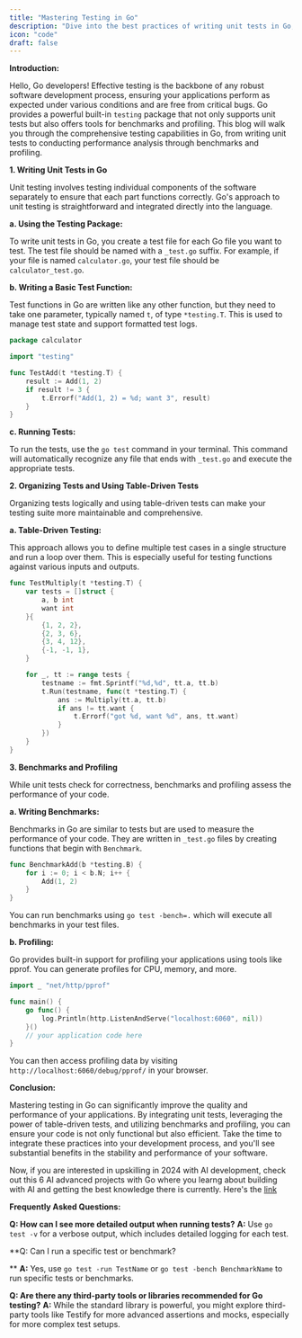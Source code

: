 ```yaml
---
title: "Mastering Testing in Go"
description: "Dive into the best practices of writing unit tests in Go, leveraging the built-in testing package, and utilizing benchmarks and profiling to optimize your Go applications."
icon: "code"
draft: false
---
```

**Introduction:**

Hello, Go developers! Effective testing is the backbone of any robust software development process, ensuring your applications perform as expected under various conditions and are free from critical bugs. Go provides a powerful built-in `testing` package that not only supports unit tests but also offers tools for benchmarks and profiling. This blog will walk you through the comprehensive testing capabilities in Go, from writing unit tests to conducting performance analysis through benchmarks and profiling.

**1. Writing Unit Tests in Go**

Unit testing involves testing individual components of the software separately to ensure that each part functions correctly. Go's approach to unit testing is straightforward and integrated directly into the language.

**a. Using the Testing Package:**

To write unit tests in Go, you create a test file for each Go file you want to test. The test file should be named with a `_test.go` suffix. For example, if your file is named `calculator.go`, your test file should be `calculator_test.go`.

**b. Writing a Basic Test Function:**

Test functions in Go are written like any other function, but they need to take one parameter, typically named `t`, of type `*testing.T`. This is used to manage test state and support formatted test logs.

```go
package calculator

import "testing"

func TestAdd(t *testing.T) {
    result := Add(1, 2)
    if result != 3 {
        t.Errorf("Add(1, 2) = %d; want 3", result)
    }
}
```

**c. Running Tests:**

To run the tests, use the `go test` command in your terminal. This command will automatically recognize any file that ends with `_test.go` and execute the appropriate tests.

**2. Organizing Tests and Using Table-Driven Tests**

Organizing tests logically and using table-driven tests can make your testing suite more maintainable and comprehensive.

**a. Table-Driven Testing:**

This approach allows you to define multiple test cases in a single structure and run a loop over them. This is especially useful for testing functions against various inputs and outputs.

```go
func TestMultiply(t *testing.T) {
    var tests = []struct {
        a, b int
        want int
    }{
        {1, 2, 2},
        {2, 3, 6},
        {3, 4, 12},
        {-1, -1, 1},
    }

    for _, tt := range tests {
        testname := fmt.Sprintf("%d,%d", tt.a, tt.b)
        t.Run(testname, func(t *testing.T) {
            ans := Multiply(tt.a, tt.b)
            if ans != tt.want {
                t.Errorf("got %d, want %d", ans, tt.want)
            }
        })
    }
}
```

**3. Benchmarks and Profiling**

While unit tests check for correctness, benchmarks and profiling assess the performance of your code.

**a. Writing Benchmarks:**

Benchmarks in Go are similar to tests but are used to measure the performance of your code. They are written in `_test.go` files by creating functions that begin with `Benchmark`.

```go
func BenchmarkAdd(b *testing.B) {
    for i := 0; i < b.N; i++ {
        Add(1, 2)
    }
}
```

You can run benchmarks using `go test -bench=.` which will execute all benchmarks in your test files.

**b. Profiling:**

Go provides built-in support for profiling your applications using tools like pprof. You can generate profiles for CPU, memory, and more.

```go
import _ "net/http/pprof"

func main() {
    go func() {
        log.Println(http.ListenAndServe("localhost:6060", nil))
    }()
    // your application code here
}
```

You can then access profiling data by visiting `http://localhost:6060/debug/pprof/` in your browser.

**Conclusion:**

Mastering testing in Go can significantly improve the quality and performance of your applications. By integrating unit tests, leveraging the power of table-driven tests, and utilizing benchmarks and profiling, you can ensure your code is not only functional but also efficient. Take the time to integrate these practices into your development process, and you'll see substantial benefits in the stability and performance of your software.


Now, if you are interested in upskilling in 2024 with AI development, check out this 6 AI advanced projects with Go where you learng about building with AI and getting the best knowledge there is currently. Here's the [link](https://app.gumroad.com/d/c8e54ac9bed47ffc6b46e5fe2786f99d)

**Frequently Asked Questions:**

**Q: How can I see more detailed output when running tests?**
**A:** Use `go test -v` for a verbose output, which includes detailed logging for each test.

**Q: Can I run a specific test or benchmark?

**
**A:** Yes, use `go test -run TestName` or `go test -bench BenchmarkName` to run specific tests or benchmarks.

**Q: Are there any third-party tools or libraries recommended for Go testing?**
**A:** While the standard library is powerful, you might explore third-party tools like Testify for more advanced assertions and mocks, especially for more complex test setups.
